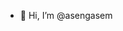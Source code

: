 - 👋 Hi, I’m @asengasem
<!---
asengasem/asengasem is a ✨ special ✨ repository because its `README.md` (this file) appears on your GitHub profile.
You can click the Preview link to take a look at your changes.
--->

